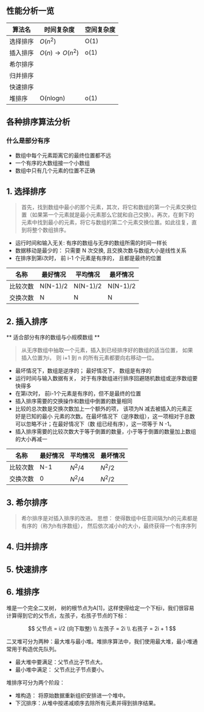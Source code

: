 
## 性能分析一览

算法名                     | 时间复杂度                 | 空间复杂度
---                        | ---                        | ---    
选择排序                   |  $O(n^2)$                  |   O(1)  
插入排序                   |  $O(n) \to O(n^2)$         |  o(1)    
希尔排序                   |                            |      
归并排序                   |                            |      
快速排序                   |                            |       
堆排序                     |     O(nlogn)                       |     o(1)


## 各种排序算法分析

### 什么是部分有序
-  数组中每个元素距离它的最终位置都不远
-  一个有序的大数组接一个小数组
-  数组中只有几个元素的位置不正确


## 1. 选择排序
> 首先，找到数组中最小的那个元素，其次，将它和数组的第一个元素交换位置（如果第一个元素就是最小元素那么它就和自己交换）。再次，在剩下的元素中找到最小的元素，将它与数组的第二个元素交换位置。如此往复，直到将整个数组排序。

- 运行时间和输入无关: 有序的数组与无序的数组所需的时间一样长
- 数据移动是最少的： 只需要 N 次交换, 且交换次数与数组大小是线性关系
- 在排序到第i次时， 前 i-1 个元素是有序的， 且都是最终的位置

名称              |     最好情况           | 平均情况           | 最坏情况
---               |    ---                | ---               | ---
比较次数           |       N(N-1)/2        |       N(N-1)/2    | N(N-1)/2
交换次数           |         N             |          N       |   N


## 2. 插入排序
** 适合部分有序的数组与小规模数组 **

> 从无序数组中抽取一个元素，插入到已经排序好的数组的适当位置， 如果插入位置为i， 则 i+1 到 n 的所有元素都要向右移动一位。

- 最坏情况下，数组是逆序的； 最好情况下， 数组是有序的
- 运行时间与输入数据有关， 对于有序数组进行排序回避随机数组或逆序数组要快得多
- 在第i次时， 前i-1个元素是有序的，但不是最终的位置
- 插入排序需要的交换操作和数组中倒置的数量相同
- 比较的总次数是交换次数加上一个额外的项， 该项为N 减去被插入的元素正好是已知的最小
元素的次数。在最坏情况下（逆序数组），这一项相对于总数可以忽略不计；在最好情况下（数
组已经有序），这一项等于 N -1。
- 插入排序需要的比较次数大于等于倒置的数量，小于等于倒置的数量加上数组的大小再减一

名称               |     最好情况            | 平均情况           | 最坏情况
---                | ---                | ---               | ---
比较次数            |       N-1          |    $N^2/4$     | $N^2/2$
交换次数            |       0            |    $N^2/4$     | $N^2/2$

## 3. 希尔排序
> 希尔排序是对插入排序的改进。
思想： 使得数组中任意间隔为h的元素都是有序的（称为h有序数组）， 然后依次减小h的大小，最终获得一个有序序列



## 4. 归并排序


## 5. 快速排序


## 6. 堆排序

堆是一个完全二叉树， 树的根节点为A[1]，这样使得给定一个下标i，我们很容易计算得到它的父节点，左孩子，右孩子节点的下标：

$$
父节点 = i/2 (向下取整) \\
左孩子 = 2i  \\
右孩子 = 2i + 1
$$

二叉堆可分为两种：最大堆与最小堆。堆排序算法中，我们使用最大堆，最小堆通常用于构造优先队列。
- 最大堆中要满足：父节点比子节点大。
- 最小堆中满足： 父节点比子节点要小。

堆排序可分为两个阶段：
- 堆构造： 将原始数据重新组织安排进一个堆中。
- 下沉排序：从堆中按递减顺序去除所有元素并得到排序结果。
